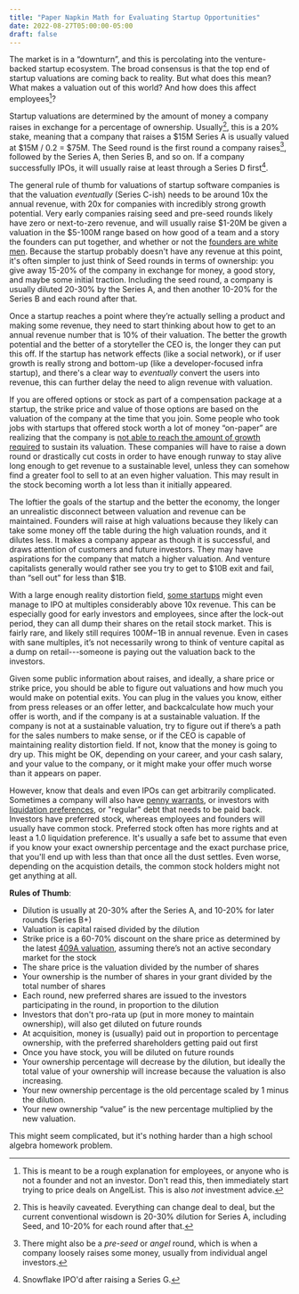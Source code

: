 ```yaml
---
title: "Paper Napkin Math for Evaluating Startup Opportunities"
date: 2022-08-27T05:00:00-05:00
draft: false
---
```


The market is in a “downturn”, and this is percolating into the venture-backed
startup ecosystem. The broad consensus is that the top end of startup valuations
are coming back to reality. But what does this mean? What makes a valuation out
of this world? And how does this affect employees[^1]?

Startup valuations are determined by the amount of money a company raises in
exchange for a percentage of ownership. Usually[^2], this is a 20% stake, meaning
that a company that raises a $15M Series A is usually valued at $15M / 0.2 =
$75M. The Seed round is the first round a company raises[^3], followed by the
Series A, then Series B, and so on. If a company successfully IPOs, it will
usually raise at least through a Series D first[^4].

The general rule of thumb for valuations of startup software companies is that
the valuation _eventually_ (Series C-ish) needs to be around 10x the annual
revenue, with 20x for companies with incredibly strong growth potential. Very
early companies raising seed and pre-seed rounds likely have zero or
next-to-zero revenue, and will usually raise $1-20M be given a valuation in the
$5-100M range based on how good of a team and a story the founders can put
together, and whether or not the [founders are white men][white-male-founders].
Because the startup probably doesn't have any revenue at this point, it's often
simpler to just think of Seed rounds in terms of ownership: you give away 15-20%
of the company in exchange for money, a good story, and maybe some initial
traction. Including the seed round, a company is usually diluted 20-30% by the
Series A, and then another 10-20% for the Series B and each round after that.

Once a startup reaches a point where they’re actually selling a product and
making some revenue, they need to start thinking about how to get to an annual
revenue number that is 10% of their valuation. The better the growth potential
and the better of a storyteller the CEO is, the longer they can put this off. If
the startup has network effects (like a social network), or if user growth is
really strong and bottom-up (like a developer-focused infra startup), and
there's a clear way to _eventually_ convert the users into revenue, this can
further delay the need to align revenue with valuation.

If you are offered options or stock as part of a compensation package at a
startup, the strike price and value of those options are based on the valuation
of the company at the time that you join. Some people who took jobs with
startups that offered stock worth a lot of money “on-paper” are realizing that
the company is [not able to reach the amount of growth required][bolt-oops] to
sustain its valuation. These companies will have to raise a down round or
drastically cut costs in order to have enough runway to stay alive long enough
to get revenue to a sustainable level, unless they can somehow find a greater
fool to sell to at an even higher valuation. This may result in the stock
becoming worth a lot less than it initially appeared.

The loftier the goals of the startup and the better the economy, the longer an
unrealistic disconnect between valuation and revenue can be maintained. Founders
will raise at high valuations because they likely can take some money off the
table during the high valuation rounds, and it dilutes less. It makes a company
appear as though it is successful, and draws attention of customers and future
investors. They may have aspirations for the company that match a higher
valuation. And venture capitalists generally would rather see you try to get to
$10B exit and fail, than “sell out” for less than $1B.

With a large enough reality distortion field, [some startups][nyse-net] might
even manage to IPO at multiples considerably above 10x revenue. This can be
especially good for early investors and employees, since after the lock-out
period, they can all dump their shares on the retail stock market. This is
fairly rare, and likely still requires $100M-$1B in annual revenue. Even in
cases with sane multiples, it’s not necessarily wrong to think of venture
capital as a dump on retail---someone is paying out the valuation back to the
investors.

Given some public information about raises, and ideally, a share price or strike
price, you should be able to figure out valuations and how much you would make
on potential exits. You can plug in the values you know, either from press
releases or an offer letter, and backcalculate how much your offer is worth, and
if the company is at a sustainable valuation. If the company is not at a
sustainable valuation, try to figure out if there’s a path for the sales numbers
to make sense, or if the CEO is capable of maintaining reality distortion field.
If not, know that the money is going to dry up. This might be OK, depending on
your career, and your cash salary, and your value to the company, or it might
make your offer much worse than it appears on paper.

However, know that deals and even IPOs can get arbitrarily complicated.
Sometimes a company will also have [penny warrants][penny-warrant], or investors
with [liquidation preferences][liq-prefs], or "regular" debt that needs to be
paid back. Investors have preferred stock, whereas employees and founders will
usually have common stock. Preferred stock often has more rights and at least a
1.0 liquidation preference. It's usually a safe bet to assume that even if you
know your exact ownership percentage and the exact purchase price, that you'll
end up with less than that once all the dust settles. Even worse, depending on
the acquistion details, the common stock holders might not get anything at all.

**Rules of Thumb**:
* Dilution is usually at 20-30% after the Series A, and 10-20% for later rounds (Series B+)
* Valuation is capital raised divided by the dilution
* Strike price is a 60-70% discount on the share price as determined by the latest [409A valuation][409a], assuming there’s not an active secondary market for the stock
* The share price is the valuation divided by the number of shares
* Your ownership is the number of shares in your grant divided by the total number of shares
* Each round, new preferred shares are issued to the investors participating in the round, in proportion to the dilution
* Investors that don't pro-rata up (put in more money to maintain ownership), will also get diluted on future rounds
* At acquisition, money is (usually) paid out in proportion to percentage ownership, with the preferred shareholders getting paid out first
* Once you have stock, you will be diluted on future rounds
* Your ownership percentage will decrease by the dilution, but ideally the total value of your ownership will increase because the valuation is also increasing.
* Your new ownership percentage is the old percentage scaled by 1 minus the dilution.
* Your new ownership “value” is the new percentage multiplied by the new valuation.

This might seem complicated, but it's nothing harder than a high school algebra
homework problem.

[white-male-founders]: https://www.techstars.com/the-line/pov/why-do-white-men-raise-more-vc-dollars-than-anyone-else
[bolt-oops]: https://www.nytimes.com/2022/05/10/business/bolt-start-up-ryan-breslow-investors.html
[nyse-net]: https://www.google.com/finance/quote/NET:NYSE
[liq-prefs]: https://www.investopedia.com/terms/l/liquidation-preference.asp
[penny-warrant]: https://www.cooleygo.com/what-you-should-know-about-warrants/
[409a]: https://carta.com/blog/what-is-a-409a-valuation

[^1]: This is meant to be a rough explanation for employees, or anyone who is not a founder and not an investor. Don't read this, then immediately start trying to price deals on AngelList. This is also _not_ investment advice.
[^2]: This is heavily caveated. Everything can change deal to deal, but the current conventional wisdown is 20-30% dilution for Series A, including Seed, and 10-20% for each round after that.
[^3]: There might also be a _pre-seed_ or _angel_ round, which is when a company loosely raises some money, usually from individual angel investors.
[^4]: Snowflake IPO'd after raising a Series G.
